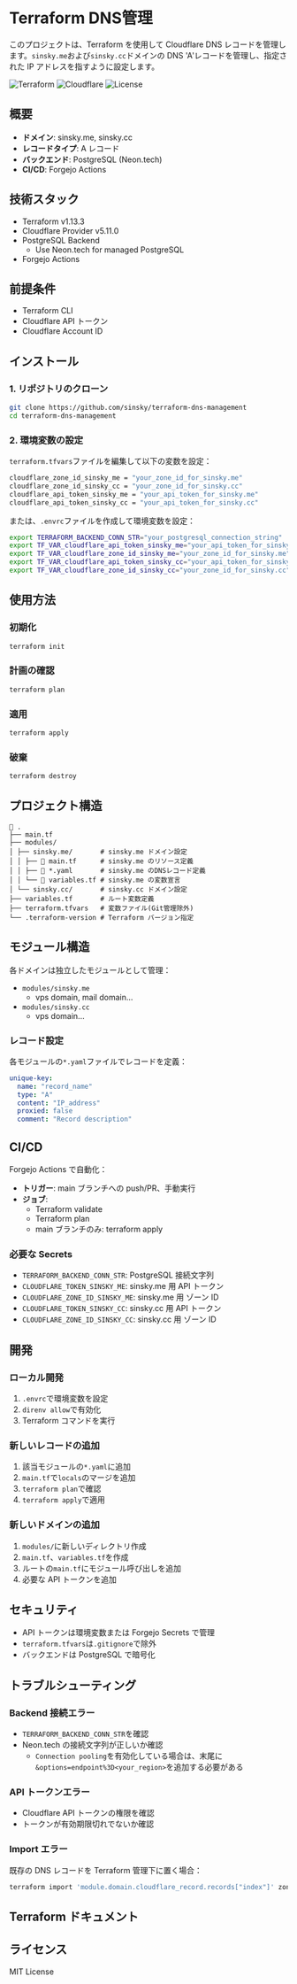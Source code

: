 # Terraform DNS管理

このプロジェクトは、Terraform を使用して Cloudflare DNS レコードを管理します。`sinsky.me`および`sinsky.cc`ドメインの DNS 'A'レコードを管理し、指定された IP アドレスを指すように設定します。

![Terraform](https://img.shields.io/badge/terraform-v1.9+-blue)
![Cloudflare](https://img.shields.io/badge/cloudflare-v5.11+-orange)
![License](https://img.shields.io/badge/license-MIT-green)

## 概要

- **ドメイン**: sinsky.me, sinsky.cc
- **レコードタイプ**: A レコード
- **バックエンド**: PostgreSQL (Neon.tech)
- **CI/CD**: Forgejo Actions

## 技術スタック

- Terraform v1.13.3
- Cloudflare Provider v5.11.0
- PostgreSQL Backend
  - Use Neon.tech for managed PostgreSQL
- Forgejo Actions

## 前提条件

- Terraform CLI
- Cloudflare API トークン
- Cloudflare Account ID

## インストール

### 1. リポジトリのクローン

```bash
git clone https://github.com/sinsky/terraform-dns-management
cd terraform-dns-management
```

### 2. 環境変数の設定

`terraform.tfvars`ファイルを編集して以下の変数を設定：

```bash
cloudflare_zone_id_sinsky_me = "your_zone_id_for_sinsky.me"
cloudflare_zone_id_sinsky_cc = "your_zone_id_for_sinsky.cc"
cloudflare_api_token_sinsky_me = "your_api_token_for_sinsky.me"
cloudflare_api_token_sinsky_cc = "your_api_token_for_sinsky.cc"
```

または、`.envrc`ファイルを作成して環境変数を設定：

```bash
export TERRAFORM_BACKEND_CONN_STR="your_postgresql_connection_string"
export TF_VAR_cloudflare_api_token_sinsky_me="your_api_token_for_sinsky.me"
export TF_VAR_cloudflare_zone_id_sinsky_me="your_zone_id_for_sinsky.me"
export TF_VAR_cloudflare_api_token_sinsky_cc="your_api_token_for_sinsky.cc"
export TF_VAR_cloudflare_zone_id_sinsky_cc="your_zone_id_for_sinsky.cc"
```

## 使用方法

### 初期化

```bash
terraform init
```

### 計画の確認

```bash
terraform plan
```

### 適用

```bash
terraform apply
```

### 破棄

```bash
terraform destroy
```

## プロジェクト構造

```text
 .
├── main.tf
├── modules/
│ ├── sinsky.me/       # sinsky.me ドメイン設定
│ │ ├──  main.tf      # sinsky.me のリソース定義
│ │ ├──  *.yaml       # sinsky.me のDNSレコード定義
│ │ └──  variables.tf # sinsky.me の変数宣言
│ └── sinsky.cc/       # sinsky.cc ドメイン設定
├── variables.tf       # ルート変数定義
├── terraform.tfvars   # 変数ファイル(Git管理除外)
└── .terraform-version # Terraform バージョン指定
```

## モジュール構造

各ドメインは独立したモジュールとして管理：

- `modules/sinsky.me`
  - vps domain, mail domain...
- `modules/sinsky.cc`
  - vps domain...

### レコード設定

各モジュールの`*.yaml`ファイルでレコードを定義：

```yaml
unique-key:
  name: "record_name"
  type: "A"
  content: "IP_address"
  proxied: false
  comment: "Record description"
```

## CI/CD

Forgejo Actions で自動化：

- **トリガー**: main ブランチへの push/PR、手動実行
- **ジョブ**:
  - Terraform validate
  - Terraform plan
  - main ブランチのみ: terraform apply

### 必要な Secrets

- `TERRAFORM_BACKEND_CONN_STR`: PostgreSQL 接続文字列
- `CLOUDFLARE_TOKEN_SINSKY_ME`: sinsky.me 用 API トークン
- `CLOUDFLARE_ZONE_ID_SINSKY_ME`: sinsky.me 用 ゾーン ID
- `CLOUDFLARE_TOKEN_SINSKY_CC`: sinsky.cc 用 API トークン
- `CLOUDFLARE_ZONE_ID_SINSKY_CC`: sinsky.cc 用 ゾーン ID

## 開発

### ローカル開発

1. `.envrc`で環境変数を設定
2. `direnv allow`で有効化
3. Terraform コマンドを実行

### 新しいレコードの追加

1. 該当モジュールの`*.yaml`に追加
2. `main.tf`で`locals`のマージを追加
3. `terraform plan`で確認
4. `terraform apply`で適用

### 新しいドメインの追加

1. `modules/`に新しいディレクトリ作成
2. `main.tf`、`variables.tf`を作成
3. ルートの`main.tf`にモジュール呼び出しを追加
4. 必要な API トークンを追加

## セキュリティ

- API トークンは環境変数または Forgejo Secrets で管理
- `terraform.tfvars`は`.gitignore`で除外
- バックエンドは PostgreSQL で暗号化

## トラブルシューティング

### Backend 接続エラー

- `TERRAFORM_BACKEND_CONN_STR`を確認
- Neon.tech の接続文字列が正しいか確認
  - `Connection pooling`を有効化している場合は、末尾に`&options=endpoint%3D<your_region>`を追加する必要がある

### API トークンエラー

- Cloudflare API トークンの権限を確認
- トークンが有効期限切れでないか確認

### Import エラー

既存の DNS レコードを Terraform 管理下に置く場合：

```bash
terraform import 'module.domain.cloudflare_record.records["index"]' zone_id/record_id
```

## Terraform ドキュメント

<!-- BEGIN_TF_DOCS -->
<!-- END_TF_DOCS -->

## ライセンス

MIT License
